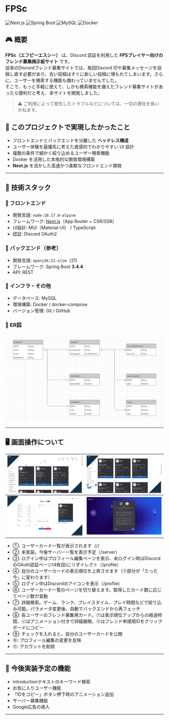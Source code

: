 # FPSc

![Next.js](https://img.shields.io/badge/Framework-Next.js-000?logo=nextdotjs)
![Spring Boot](https://img.shields.io/badge/Backend-SpringBoot-6DB33F?logo=springboot)
![MySQL](https://img.shields.io/badge/Database-MySQL-blue?logo=mysql)
![Docker](https://img.shields.io/badge/DevEnv-Docker-2496ED?logo=docker)

## 🎮 概要

**FPSc（エフピーエスシー）** は、Discord 認証を利用した **FPSプレイヤー向けのフレンド募集掲示板サイト** です。  
従来のDiscordフレンド募集サイトでは、毎回Discord IDや募集メッセージを投稿し直す必要があり、古い投稿はすぐに新しい投稿に埋もれてしまいます。さらに、ユーザーを検索する機能も備わっていませんでした。  
そこで、もっと手軽に使えて、しかも検索機能を備えたフレンド募集サイトがあったら便利だと考え、本サイトを開発しました。

> ⚠️ ご利用によって発生したトラブルなどについては、一切の責任を負いかねます。

## 🌟 このプロジェクトで実現したかったこと

- フロントエンドとバックエンドを分離した **ヘッドレス構成**
- ユーザー体験を最優先に考えた直感的でわかりやすい UI 設計
- 複数の条件で細かく絞り込めるユーザー検索機能
- Docker を活用した本格的な開発環境構築
- **Next.js** を活かした高速かつ柔軟なフロントエンド開発

---

## 🚀 技術スタック

### 🔹 フロントエンド

- 開発言語: `node:18.17.0-alpine`
- フレームワーク: [Next.js](https://nextjs.org/)（App Router + CSR/SSR）
- UI設計: MUI（Material-UI） / TypeScript
- 認証: Discord OAuth2

### 🔸 バックエンド（参考）

- 開発言語: `openjdk:21-slim`（21）
- フレームワーク: Spring Boot **3.4.4**
- API: REST

### 🧱 インフラ・その他

- データベース: MySQL
- 環境構築: Docker / docker-compose
- バージョン管理: Git / GitHub

### 🛄 ER図

![ER](ER.png)

---

## 🖥️ 画面操作について

| ![](md1.png) | ![](md2.png) |
| ------------ | ------------ |
| ![](md3.png) | ![](md4.png) |

- ①: ユーザーカード一覧が表示されます（/）
- ②: 未実装。今後サーバー一覧を表示予定（/server）
- ③: ログイン中はプロフィール編集ページを表示、未ログイン時はDiscordのOAuth認証ページ(4枚目)にリダイレクト（/profile）
- ④: 自分のユーザーカードの表示順位を上昇させます（㋐部分が「たった今」に変わります）
- ⑤: ログイン中はDiscordのアイコンを表示（/profile）
- ⑥: ユーザーカード一覧のページを切り替えます。取得したカード数に応じてページ数が変動
- ⑦: 詳細検索。ゲーム、ランク、プレイスタイル、プレイ時間などで絞り込み可能。パラメータ変更後、自動でバックエンドから再フェッチ
- ⑧: 各ユーザーのフレンド募集用カード。㋐は表示順位アップからの経過時間、㋑はアニメーション付きで詳細展開、㋒はフレンド申請用IDをクリップボードにコピー
- ⑨: チェックを入れると、自分のユーザーカードを公開
- ⑩: プロフィール編集の変更を反映
- ⑪: アカウントを削除

---

## 🔆 今後実装予定の機能

- introductionテキストのキーワード検索
- お気に入りユーザー機能
- 「IDをコピー」ボタン押下時のアニメーション追加
- サーバー募集機能
- Google広告の導入

---
